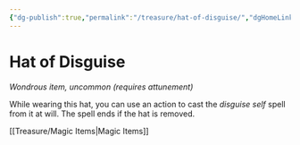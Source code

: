 ```yaml
---
{"dg-publish":true,"permalink":"/treasure/hat-of-disguise/","dgHomeLink":false,"dgPassFrontmatter":true}
---
```



# Hat of Disguise

*Wondrous item, uncommon (requires attunement)*

While wearing this hat, you can use an action to cast the *disguise self* spell from it at will. The spell ends if the hat is removed.


[[Treasure/Magic Items|Magic Items]]